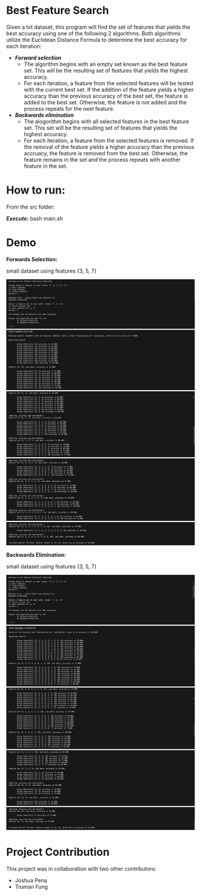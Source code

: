 # Best Feature Search

Given a txt dataset, this program will find the set of features that yields the best accuracy using one of the following 2 algorithms. Both algorithms utilize the Euclidean Distance Formula to determine the best accuracy for each iteration:
- ***Forward selection***
    - The algorithm begins with an empty set known as the best feature set. This will be the resulting set of features that yields the highest accuracy.
    - For each iteration, a feature from the selected features will be tested with the current best set. If the addition of the feature yields a higher accuracy than the previous accuracy of the best set, the feature is added to the best set. Otherwise, the feature is not added and the process repeats for the next feature.
- ***Backwards elimination***
    - The alogorithm begins with all selected features in the best feature set. This set will be the resulting set of features that yields the highest accuracy.
    - For each iteration, a feature from the selected features is removed. If the removal of the feature yields a higher accuracy than the previous accruacy, the feature is removed from the best set. Otherwise, the feature remains in the set and the process repeats with another feature in the set.


# How to run:

From the src folder:

***Execute:*** bash main.sh

# Demo

**Forwards Selection:** 

small dataset using features {3, 5, 7}

![Forward Screenshot](./screenshots/forward.png)
![Forward_2 Screenshot](./screenshots/forward_2.png)
![Forward_3 Screenshot](./screenshots/forward_3.png)
![Forward_4 Screenshot](./screenshots/forward_4.png)
![Forward_5 Screenshot](./screenshots/forward_5.png)

**Backwards Elimination:** 

small dataset using features {3, 5, 7}

![Back Screenshot](./screenshots/back.png)
![Back_2 Screenshot](./screenshots/back_2.png)
![Back_3 Screenshot](./screenshots/back_3.png)
![Back_4 Screenshot](./screenshots/back_4.png)
![Back_5 Screenshot](./screenshots/back_5.png)


# Project Contribution

This project was in collaboration with two other contributors:
- Joshua Pena
- Truman Fung


<!-- Part 1:

**Compile**: g++ -o main.exe src/main.cpp

**Execute**: .\main.exe

Part 2: From src folder

**Compile**: g++ phase2.cpp classifier.cpp ../header/Validator.hpp

**Execute**: .\a.exe

Part 3: From src folder

**Compile**: g++ main.cpp classifier.cpp 

**Execute**: .\a.exe -->
